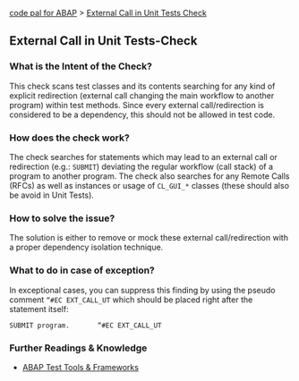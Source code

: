 [code pal for ABAP](../README.md) > [External Call in Unit Tests Check](external-call-in-ut.md)

## External Call in Unit Tests-Check

### What is the Intent of the Check?

This check scans test classes and its contents searching for any kind of explicit redirection (external call changing the main workflow to another program) within test methods. Since every external call/redirection is considered to be a dependency, this should not be allowed in test code.

### How does the check work?

The check searches for statements which may lead to an external call or redirection (e.g.: `SUBMIT`) deviating the regular workflow (call stack) of a program to another program.
The check also searches for any Remote Calls (RFCs) as well as instances or usage of `CL_GUI_*` classes (these should also be avoid in Unit Tests).

### How to solve the issue?

The solution is either to remove or mock these external call/redirection with a proper dependency isolation technique.

### What to do in case of exception?

In exceptional cases, you can suppress this finding by using the pseudo comment `“#EC EXT_CALL_UT` which should be placed right after the statement itself:

```abap
SUBMIT program.       “#EC EXT_CALL_UT
```

### Further Readings & Knowledge

* [ABAP Test Tools & Frameworks](https://pages.github.tools.sap/EngineeringCulture/ase/ABAP/abapTestTools.html)
